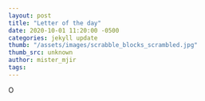 ```yaml
---
layout: post
title: "Letter of the day"
date: 2020-10-01 11:20:00 -0500
categories: jekyll update
thumb: "/assets/images/scrabble_blocks_scrambled.jpg"
thumb_src: unknown
author: mister_mjir
tags:
---
```

O
